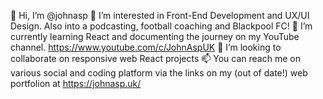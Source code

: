 👋 Hi, I’m @johnasp
👀 I’m interested in Front-End Development and UX/UI Design. Also into a podcasting, football coaching and Blackpool FC!
🌱 I’m currently learning React and documenting the journey on my YouTube channel. https://www.youtube.com/c/JohnAspUK
💞️ I’m looking to collaborate on responsive web React projects 
📫 You can reach me on various social and coding platform via the links on my (out of date!) web portfolion at https://johnasp.uk/

<!---
johnasp/johnasp is a ✨ special ✨ repository because its `README.md` (this file) appears on your GitHub profile.
You can click the Preview link to take a look at your changes.
--->

